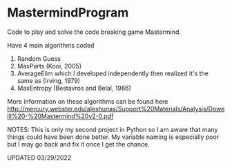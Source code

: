 # MastermindProgram
Code to play and solve the code breaking game Mastermind.

Have 4 main algorithms coded
1. Random Guess
2. MaxParts (Kooi, 2005)
3. AverageElim which I developed independently then realized it's the same as (Irving, 1979)
4. MaxEntropy (Bestavros and Belal, 1986)

More information on these algorithms can be found here
http://mercury.webster.edu/aleshunas/Support%20Materials/Analysis/Dowelll%20-%20Mastermind%20v2-0.pdf

NOTES:
This is only my second project in Python so I am aware that many things could have been done better. My variable naming is especially poor but I may go back and fix it once I get the chance.




UPDATED 03/29/2022
